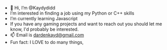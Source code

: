 - 👋 Hi, I’m @Kaydydidd
- I’m interested in finding a job using my Python or C++ skills
- I’m currently learning Javascript
- If you have any gaming projects and want to reach out you should let me know, I'd probably be interested.
- 📫 Email is dardenkayd@gmail.com
-  Fun fact: I LOVE to do many things, 

<!---
Kaydydidd/Kaydydidd is a ✨ special ✨ repository because its `README.md` (this file) appears on your GitHub profile.
You can click the Preview link to take a look at your changes.
--->
